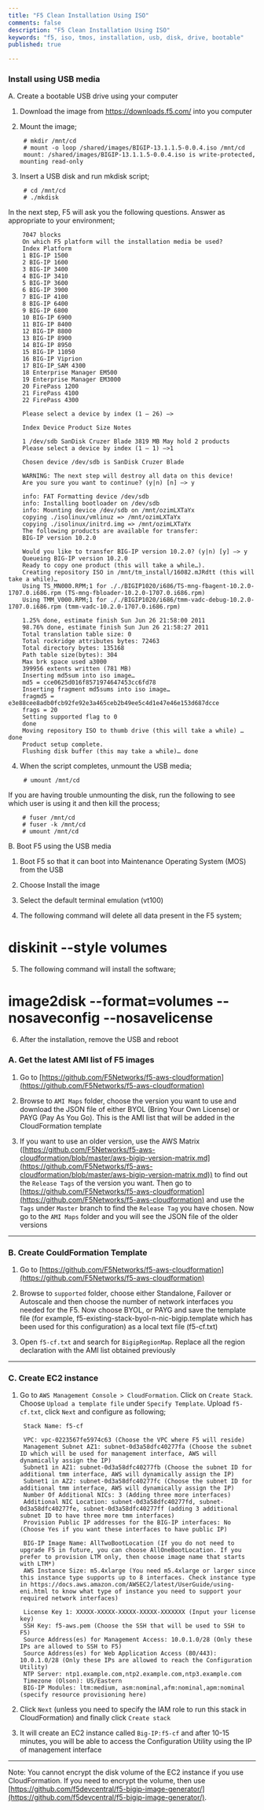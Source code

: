 ```yaml
---
title: "F5 Clean Installation Using ISO"
comments: false
description: "F5 Clean Installation Using ISO"
keywords: "f5, iso, tmos, installation, usb, disk, drive, bootable"
published: true

---
```




### Install using USB media

A. Create a bootable USB drive using your computer

1. Download the image from https://downloads.f5.com/ into you computer

2. Mount the image;

        # mkdir /mnt/cd
        # mount -o loop /shared/images/BIGIP-13.1.1.5-0.0.4.iso /mnt/cd
        mount: /shared/images/BIGIP-13.1.1.5-0.0.4.iso is write-protected, mounting read-only

3. Insert a USB disk and run mkdisk script;

        # cd /mnt/cd
        # ./mkdisk

In the next step, F5 will ask you the following questions. Answer as appropriate to your environment;

        7047 blocks
        On which F5 platform will the installation media be used?
        Index Platform
        1 BIG-IP 1500
        2 BIG-IP 1600
        3 BIG-IP 3400
        4 BIG-IP 3410
        5 BIG-IP 3600
        6 BIG-IP 3900
        7 BIG-IP 4100
        8 BIG-IP 6400
        9 BIG-IP 6800
        10 BIG-IP 6900
        11 BIG-IP 8400
        12 BIG-IP 8800
        13 BIG-IP 8900
        14 BIG-IP 8950
        15 BIG-IP 11050
        16 BIG-IP Viprion
        17 BIG-IP_SAM 4300
        18 Enterprise Manager EM500
        19 Enterprise Manager EM3000
        20 FirePass 1200
        21 FirePass 4100
        22 FirePass 4300

        Please select a device by index (1 – 26) —>

        Index Device Product Size Notes

        1 /dev/sdb SanDisk Cruzer Blade 3819 MB May hold 2 products
        Please select a device by index (1 – 1) —>1

        Chosen device /dev/sdb is SanDisk Cruzer Blade

        WARNING: The next step will destroy all data on this device!
        Are you sure you want to continue? (y|n) [n] –> y

        info: FAT Formatting device /dev/sdb
        info: Installing bootloader on /dev/sdb
        info: Mounting device /dev/sdb on /mnt/ozimLXTaYx
        copying ./isolinux/vmlinuz => /mnt/ozimLXTaYx
        copying ./isolinux/initrd.img => /mnt/ozimLXTaYx
        The following products are available for transfer:
        BIG-IP version 10.2.0

        Would you like to transfer BIG-IP version 10.2.0? (y|n) [y] –> y
        Queueing BIG-IP version 10.2.0
        Ready to copy one product (this will take a while…).
        Creating repository ISO in /mnt/tm_install/16082.mJRdtt (this will take a while)…
        Using TS_MN000.RPM;1 for ././BIGIP1020/i686/TS-mng-fbagent-10.2.0-1707.0.i686.rpm (TS-mng-fbloader-10.2.0-1707.0.i686.rpm)
        Using TMM_V000.RPM;1 for ././BIGIP1020/i686/tmm-vadc-debug-10.2.0-1707.0.i686.rpm (tmm-vadc-10.2.0-1707.0.i686.rpm)

        1.25% done, estimate finish Sun Jun 26 21:58:00 2011
        98.76% done, estimate finish Sun Jun 26 21:58:27 2011
        Total translation table size: 0
        Total rockridge attributes bytes: 72463
        Total directory bytes: 135168
        Path table size(bytes): 304
        Max brk space used a3000
        399956 extents written (781 MB)
        Inserting md5sum into iso image…
        md5 = cce0625d016f8571974647453cc6fd78
        Inserting fragment md5sums into iso image…
        fragmd5 = e3e88cee8adb0fcb92fe92e3a465ceb2b49ee5c4d1e47e46e153d687dcce
        frags = 20
        Setting supported flag to 0
        done
        Moving repository ISO to thumb drive (this will take a while) …done
        Product setup complete.
        Flushing disk buffer (this may take a while)… done

4. When the script completes, unmount the USB media;

        # umount /mnt/cd

If you are having trouble unmounting the disk, run the following to see which user is using it and then kill the process;

        # fuser /mnt/cd
        # fuser -k /mnt/cd
        # umount /mnt/cd


B. Boot F5 using the USB media

1. Boot F5 so that it can boot into Maintenance Operating System (MOS) from the USB

2. Choose Install the image

3. Select the default terminal emulation (vt100)

4. The following command will delete all data present in the F5 system;

# diskinit --style volumes

5. The following command will install the software;

# image2disk --format=volumes --nosaveconfig --nosavelicense

6. After the installation, remove the USB and reboot




### A. Get the latest AMI list of F5 images
1. Go to [https://github.com/F5Networks/f5-aws-cloudformation](https://github.com/F5Networks/f5-aws-cloudformation)

2. Browse to `AMI Maps` folder, choose the version you want to use and download the JSON file of either BYOL (Bring Your Own License) or PAYG (Pay As You Go). This is the AMI list that will be added in the CloudFormation template

3. If you want to use an older version, use the AWS Matrix ([https://github.com/F5Networks/f5-aws-cloudformation/blob/master/aws-bigip-version-matrix.md](https://github.com/F5Networks/f5-aws-cloudformation/blob/master/aws-bigip-version-matrix.md)) to find out the `Release Tags` of the version you want. Then go to [https://github.com/F5Networks/f5-aws-cloudformation](https://github.com/F5Networks/f5-aws-cloudformation) and use the `Tags` under `Master` branch to find the `Release Tag` you have chosen. Now go to the `AMI Maps` folder and you will see the JSON file of the older versions

---

### B. Create CouldFormation Template
1. Go to [https://github.com/F5Networks/f5-aws-cloudformation](https://github.com/F5Networks/f5-aws-cloudformation)

2. Browse to `supported` folder, choose either Standalone, Failover or Autoscale and then choose the number of network interfaces you needed for the F5. Now choose BYOL, or PAYG and save the template file (for example, f5-existing-stack-byol-n-nic-bigip.template which has been used for this configuration) as a local text file (f5-cf.txt)

3. Open `f5-cf.txt` and search for `BigipRegionMap`. Replace all the region declaration with the AMI list obtained previously

---

### C. Create EC2 instance
1. Go to `AWS Management Console > CloudFormation`. Click on `Create Stack`. Choose `Upload a template file` under `Specify Template`. Upload `f5-cf.txt`, click `Next` and configure as following;

        Stack Name: f5-cf

        VPC: vpc-0223567fe5974c63 (Choose the VPC where F5 will reside)
        Management Subnet AZ1: subnet-0d3a58dfc40277fa (Choose the subnet ID which will be used for management interface, AWS will dynamically assign the IP)
        Subnet1 in AZ1: subnet-0d3a58dfc40277fb (Choose the subnet ID for additional tmm interface, AWS will dynamically assign the IP)
        Subnet1 in AZ2: subnet-0d3a58dfc40277fc (Choose the subnet ID for additional tmm interface, AWS will dynamically assign the IP)
        Number Of Additional NICs: 3 (Adding three more interfaces)
        Additional NIC Location: subnet-0d3a58dfc40277fd, subnet-0d3a58dfc40277fe, subnet-0d3a58dfc40277ff (adding 3 additional subnet ID to have three more tmm interfaces)
        Provision Public IP addresses for the BIG-IP interfaces: No (Choose Yes if you want these interfaces to have public IP)

        BIG-IP Image Name: AllTwoBootLocation (If you do not need to upgrade F5 in future, you can choose AllOneBootLocation. If you prefer to provision LTM only, then choose image name that starts with LTM*)
        AWS Instance Size: m5.4xlarge (You need m5.4xlarge or larger since this instance type supports up to 8 interfaces. Check instance type in https://docs.aws.amazon.com/AWSEC2/latest/UserGuide/using-eni.html to know what type of instance you need to support your required network interfaces)

        License Key 1: XXXXX-XXXXX-XXXXX-XXXXX-XXXXXXX (Input your license key)
        SSH Key: f5-aws.pem (Choose the SSH that will be used to SSH to F5)
        Source Address(es) for Management Access: 10.0.1.0/28 (Only these IPs are allowed to SSH to F5)
        Source Address(es) for Web Application Access (80/443): 10.0.1.0/28 (Only these IPs are allowed to reach the Configuration Utility)
        NTP Server: ntp1.example.com,ntp2.example.com,ntp3.example.com
        Timezone (Olson): US/Eastern
        BIG-IP Modules: ltm:medium, asm:nominal,afm:nominal,apm:nominal (specify resource provisioning here)

2. Click `Next` (unless you need to specify the IAM role to run this stack in CloudFormation) and finally click `Create stack`

4. It will create an EC2 instance called `Big-IP:f5-cf` and after 10-15 minutes, you will be able to access the Configuration Utility using the IP of management interface

---

Note: You cannot encrypt the disk volume of the EC2 instance if you use CloudFormation. If you need to encrypt the volume, then use [https://github.com/f5devcentral/f5-bigip-image-generator/](https://github.com/f5devcentral/f5-bigip-image-generator/). 
